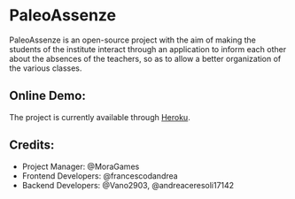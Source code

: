 # PaleoAssenze
PaleoAssenze is an open-source project with the aim of making the students of the institute interact through an application to inform each other about the absences of the teachers, so as to allow a better organization of the various classes.

## Online Demo:
The project is currently available through [Heroku](https://paleoassenze.herokuapp.com/).

## Credits:
- Project Manager: @MoraGames
- Frontend Developers: @francescodandrea
- Backend Developers: @Vano2903, @andreaceresoli17142